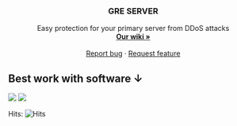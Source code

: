 <h3 align="center">GRE SERVER</h3>

<p align="center">
  Easy protection for your primary server from DDoS attacks
  <br>
  <a href="https://github.com/Rezanans-wow/gre-server/wiki/How-setup-GRE-tunnel"><strong>Our wiki »</strong></a>
  <br>
  <br>
  <a href="https://github.com/Rezanans-wow/gre-server/issues/new">Report bug</a>
  ·
  <a href="https://github.com/Rezanans-wow/gre-server/issues/new">Request feature</a>
</p>

## Best work with software ↓
[![](https://i.imgur.com/dlby7pI.png)](https://github.com/Rezanans-wow/BZ-antiddos)  [![](https://media.discordapp.net/attachments/805374579391594557/888708336340582420/unknown.png?width=128&height=172)](https://github.com/Rezanans-wow/BZ-antiddos)

Hits: ![Hits](https://hitcounter.pythonanywhere.com/count/tag.svg?url=https://github.com/Rezanans-wow/gre-server/)
